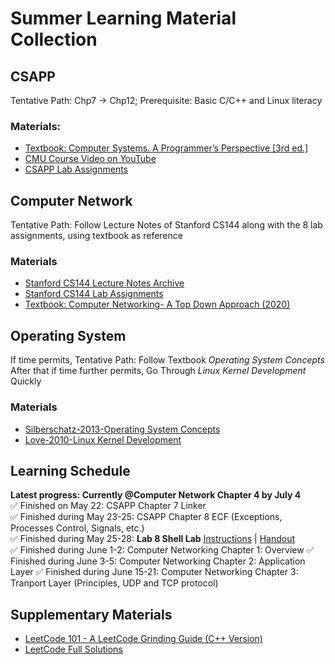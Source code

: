 # Summer Learning Material Collection
## CSAPP
Tentative Path: Chp7 -> Chp12; Prerequisite: Basic C/C++ and Linux literacy
### Materials:
* [Textbook: Computer Systems. A Programmer’s Perspective [3rd ed.]](https://github.com/philipzhux/summerlearning/raw/main/Randal%20E.%20Bryant%2C%20David%20R.%20O’Hallaron%20-%20Computer%20Systems.%20A%20Programmer’s%20Perspective%20%5B3rd%20ed.%5D-Pearson%20(2016).pdf)
* [CMU Course Video on YouTube](https://www.youtube.com/playlist?list=PLmBgoRqEQCWy58EIwLSWwMPfkwLOLRM5R)
* [CSAPP Lab Assignments](http://csapp.cs.cmu.edu/3e/labs.html)

## Computer Network
Tentative Path: Follow Lecture Notes of Stanford CS144 along with the 8 lab assignments, using textbook as reference
### Materials
* [Stanford CS144 Lecture Notes Archive](https://raw.githubusercontent.com/philipzhux/summerlearning/main/Stanford%20CS144%20Lecture%20Notes.zip)
* [Stanford CS144 Lab Assignments](https://raw.githubusercontent.com/philipzhux/summerlearning/main/Stanford%20CS144%20Labs.zip)
* [Textbook: Computer Networking- A Top Down Approach (2020)](https://raw.githubusercontent.com/philipzhux/summerlearning/main/James%20F.%20Kurose%2C%20Keith%20Ross%20-%20Computer%20Networking-%20A%20Top%20Down%20Approach-Pearson%20(2020).pdf)

## Operating System
If time permits, Tentative Path: Follow Textbook *Operating System Concepts* <br> After that if time further permits, Go Through *Linux Kernel Development* Quickly
### Materials
* [Silberschatz-2013-Operating System Concepts](https://raw.githubusercontent.com/philipzhux/summerlearning/main/Silberschatz-2013-Operating%20System%20Concepts.pdf)
* [Love-2010-Linux Kernel Development](https://raw.githubusercontent.com/philipzhux/summerlearning/main/Love-2010-Linux%20Kernel%20Development.pdf)

## Learning Schedule
**Latest progress: Currently @Computer Network Chapter 4 by July 4** <br>
✅ Finished on May 22: CSAPP Chapter 7 Linker <br>
✅ Finished during May 23-25: CSAPP Chapter 8 ECF (Exceptions, Processes Control, Signals, etc.) <br>
✅ Finished during May 25-28: **Lab 8 Shell Lab** [Instructions](https://raw.githubusercontent.com/yyqian/csapp-labs/master/shelllab/shlab.pdf) | [Handout](https://raw.githubusercontent.com/philipzhux/summerlearning/main/shlab-handout.tar)<br>
✅ Finished during June 1-2: Computer Networking Chapter 1: Overview
✅ Finished during June 3-5: Computer Networking Chapter 2: Application Layer
✅ Finished during June 15-21: Computer Networking Chapter 3: Tranport Layer (Principles, UDP and TCP protocol)
## Supplementary Materials
* [LeetCode 101 - A LeetCode Grinding Guide (C++ Version)](https://github.com/changgyhub/leetcode_101/raw/master/LeetCode%20101%20-%20A%20LeetCode%20Grinding%20Guide%20(C%2B%2B%20Version).pdf)
* [LeetCode Full Solutions](https://github.com/soulmachine/leetcode/raw/master/C%2B%2B/leetcode-cpp.pdf)

